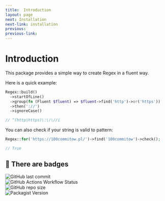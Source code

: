 ```yaml
---
title:  Introduction
layout: page
next: Installation
next-link: installation
previous:
previous-link: 
---
```


# Introduction

This package provides a simple way to create Regex in a fluent way. 

Here is a quick example:

```php
Regex::build()
  ->startOfLine()
  ->group(fn (Fluent $fluent) => $fluent->find('http')->or('https'))
  ->then('://')
  ->ignoreCase()

// ^(http|https)\:\/\//i
```

You can also check if your string is valid to pattern:

```php
Regex::for('https://100commitow.pl/')->find('100commitow')->check();

// True
```

## 🏅 There are badges 

![GitHub last commit](https://img.shields.io/github/last-commit/rudashi/fluent-regex)  
![GitHub Actions Workflow Status](https://img.shields.io/github/actions/workflow/status/rudashi/fluent-regex/tests.yml?label=tests)  
![GitHub repo size](https://img.shields.io/github/repo-size/rudashi/fluent-regex)  
![Packagist Version](https://img.shields.io/packagist/v/rudashi/fluent-regex)  
